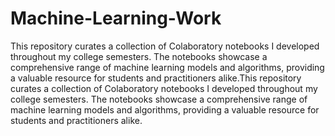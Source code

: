 # Machine-Learning-Work
This repository curates a collection of Colaboratory notebooks I developed throughout my college semesters. The notebooks showcase a comprehensive range of machine learning models and algorithms, providing a valuable resource for students and practitioners alike.This repository curates a collection of Colaboratory notebooks I developed throughout my college semesters. The notebooks showcase a comprehensive range of machine learning models and algorithms, providing a valuable resource for students and practitioners alike.
